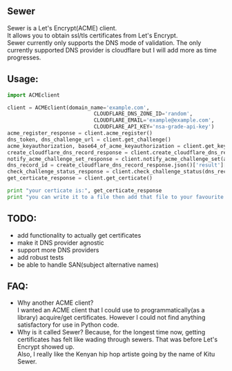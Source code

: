 ## Sewer          

Sewer is a Let's Encrypt(ACME) client.         
It allows you to obtain ssl/tls certificates from Let's Encrypt.       
Sewer currently only supports the DNS mode of validation. The only currently supported DNS provider is cloudflare but I will add more as time progresses.      


## Usage:

```python
import ACMEclient

client = ACMEclient(domain_name='example.com',
                            CLOUDFLARE_DNS_ZONE_ID='random',
                            CLOUDFLARE_EMAIL='example@example.com',
                            CLOUDFLARE_API_KEY='nsa-grade-api-key')
acme_register_response = client.acme_register()
dns_token, dns_challenge_url = client.get_challenge()
acme_keyauthorization, base64_of_acme_keyauthorization = client.get_keyauthorization(dns_token)
create_cloudflare_dns_record_response = client.create_cloudflare_dns_record(base64_of_acme_keyauthorization)
notify_acme_challenge_set_response = client.notify_acme_challenge_set(acme_keyauthorization, dns_challenge_url)
dns_record_id = create_cloudflare_dns_record_response.json()['result']['id']
check_challenge_status_response = client.check_challenge_status(dns_record_id, dns_challenge_url)
get_certicate_response = client.get_certicate()

print "your certicate is:", get_certicate_response
print "you can write it to a file then add that file to your favourite webserver."
```

## TODO:
- add functionality to actually get certificates
- make it DNS provider agnostic
- support more DNS providers
- add robust tests
- be able to handle SAN(subject alternative names)



## FAQ:
- Why another ACME client?          
  I wanted an ACME client that I could use to programmatically(as a library) acquire/get certificates. However I could not 
  find anything satisfactory for use in Python code.
- Why is it called Sewer?
  Because, for the longest time now, getting certificates has felt like wading through sewers. That was before Let's Encrypt showed up.                     
  Also, I really like the Kenyan hip hop artiste going by the name of Kitu Sewer.
